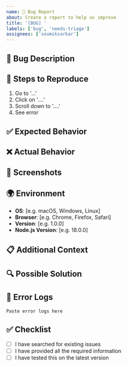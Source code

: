 ```yaml
---
name: 🐛 Bug Report
about: Create a report to help us improve
title: '[BUG] '
labels: ['bug', 'needs-triage']
assignees: ['soumiksarkar']
---
```


## 🐛 Bug Description
<!-- A clear and concise description of what the bug is -->

## 🔄 Steps to Reproduce
1. Go to '...'
2. Click on '....'
3. Scroll down to '....'
4. See error

## ✅ Expected Behavior
<!-- A clear and concise description of what you expected to happen -->

## ❌ Actual Behavior
<!-- A clear and concise description of what actually happened -->

## 📸 Screenshots
<!-- If applicable, add screenshots to help explain your problem -->

## 🌍 Environment
- **OS**: [e.g. macOS, Windows, Linux]
- **Browser**: [e.g. Chrome, Firefox, Safari]
- **Version**: [e.g. 1.0.0]
- **Node.js Version**: [e.g. 18.0.0]

## 📋 Additional Context
<!-- Add any other context about the problem here -->

## 🔍 Possible Solution
<!-- If you have suggestions on how to fix the bug, please describe -->

## 📝 Error Logs
<!-- Please include any relevant error logs -->
```
Paste error logs here
```

## ✅ Checklist
- [ ] I have searched for existing issues
- [ ] I have provided all the required information
- [ ] I have tested this on the latest version 